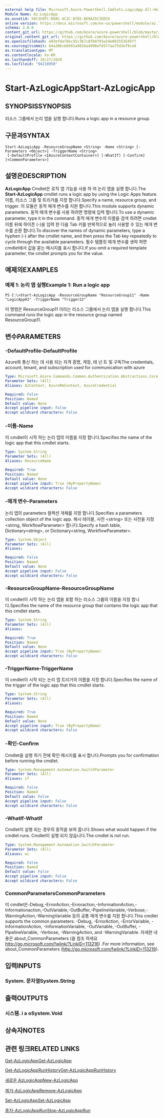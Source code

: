 ```yaml
---
external help file: Microsoft.Azure.PowerShell.Cmdlets.LogicApp.dll-Help.xml
Module Name: Az.LogicApp
ms.assetid: 50C359FC-D98C-4C2C-87EE-BE9A25C3EDC6
online version: https://docs.microsoft.com/en-us/powershell/module/az.logicapp/start-azlogicapp
schema: 2.0.0
content_git_url: https://github.com/Azure/azure-powershell/blob/master/src/LogicApp/LogicApp/help/Start-AzLogicApp.md
original_content_git_url: https://github.com/Azure/azure-powershell/blob/master/src/LogicApp/LogicApp/help/Start-AzLogicApp.md
ms.openlocfilehash: e93efdaf8ec55c3b7c8fb0793a24e062553545ff
ms.sourcegitcommit: b4a38bcb0501a9016a4998efd377aa75d3ef9ce8
ms.translationtype: MT
ms.contentlocale: ko-KR
ms.lasthandoff: 10/27/2020
ms.locfileid: "94218950"
---
```

# <span data-ttu-id="c9b0d-101">Start-AzLogicApp</span><span class="sxs-lookup"><span data-stu-id="c9b0d-101">Start-AzLogicApp</span></span>

## <span data-ttu-id="c9b0d-102">SYNOPSIS</span><span class="sxs-lookup"><span data-stu-id="c9b0d-102">SYNOPSIS</span></span>
<span data-ttu-id="c9b0d-103">리소스 그룹에서 논리 앱을 실행 합니다.</span><span class="sxs-lookup"><span data-stu-id="c9b0d-103">Runs a logic app in a resource group.</span></span>

## <span data-ttu-id="c9b0d-104">구문과</span><span class="sxs-lookup"><span data-stu-id="c9b0d-104">SYNTAX</span></span>

```
Start-AzLogicApp -ResourceGroupName <String> -Name <String> [-Parameters <Object>] -TriggerName <String>
 [-DefaultProfile <IAzureContextContainer>] [-WhatIf] [-Confirm] [<CommonParameters>]
```

## <span data-ttu-id="c9b0d-105">설명은</span><span class="sxs-lookup"><span data-stu-id="c9b0d-105">DESCRIPTION</span></span>
<span data-ttu-id="c9b0d-106">**AzLogicApp** Cmdlet은 로직 앱 기능을 사용 하 여 논리 앱을 실행 합니다.</span><span class="sxs-lookup"><span data-stu-id="c9b0d-106">The **Start-AzLogicApp** cmdlet runs a logic app by using the Logic Apps feature.</span></span>
<span data-ttu-id="c9b0d-107">이름, 리소스 그룹 및 트리거를 지정 합니다.</span><span class="sxs-lookup"><span data-stu-id="c9b0d-107">Specify a name, resource group, and trigger.</span></span>
<span data-ttu-id="c9b0d-108">이 모듈은 동적 매개 변수를 지원 합니다.</span><span class="sxs-lookup"><span data-stu-id="c9b0d-108">This module supports dynamic parameters.</span></span>
<span data-ttu-id="c9b0d-109">동적 매개 변수를 사용 하려면 명령에 입력 합니다.</span><span class="sxs-lookup"><span data-stu-id="c9b0d-109">To use a dynamic parameter, type it in the command.</span></span>
<span data-ttu-id="c9b0d-110">동적 매개 변수의 이름을 검색 하려면 cmdlet 이름 뒤에 하이픈 (-)을 입력 한 다음 Tab 키를 반복적으로 눌러 사용할 수 있는 매개 변수를 순환 합니다.</span><span class="sxs-lookup"><span data-stu-id="c9b0d-110">To discover the names of dynamic parameters, type a hyphen (-) after the cmdlet name, and then press the Tab key repeatedly to cycle through the available parameters.</span></span>
<span data-ttu-id="c9b0d-111">필수 템플릿 매개 변수를 생략 하면 cmdlet에서 값을 묻는 메시지를 표시 합니다.</span><span class="sxs-lookup"><span data-stu-id="c9b0d-111">If you omit a required template parameter, the cmdlet prompts you for the value.</span></span>

## <span data-ttu-id="c9b0d-112">예제의</span><span class="sxs-lookup"><span data-stu-id="c9b0d-112">EXAMPLES</span></span>

### <span data-ttu-id="c9b0d-113">예제 1: 논리 앱 실행</span><span class="sxs-lookup"><span data-stu-id="c9b0d-113">Example 1: Run a logic app</span></span>
```
PS C:\>Start-AzLogicApp -ResourceGroupName "ResourceGroup11" -Name "LogicApp03" -TriggerName "Trigger22"
```

<span data-ttu-id="c9b0d-114">이 명령은 ResourceGroup11 이라는 리소스 그룹에서 논리 앱을 실행 합니다.</span><span class="sxs-lookup"><span data-stu-id="c9b0d-114">This command runs the logic app in the resource group named ResourceGroup11.</span></span>

## <span data-ttu-id="c9b0d-115">변수</span><span class="sxs-lookup"><span data-stu-id="c9b0d-115">PARAMETERS</span></span>

### <span data-ttu-id="c9b0d-116">-DefaultProfile</span><span class="sxs-lookup"><span data-stu-id="c9b0d-116">-DefaultProfile</span></span>
<span data-ttu-id="c9b0d-117">Azure와 통신 하는 데 사용 되는 자격 증명, 계정, 테 넌 트 및 구독</span><span class="sxs-lookup"><span data-stu-id="c9b0d-117">The credentials, account, tenant, and subscription used for communication with azure</span></span>

```yaml
Type: Microsoft.Azure.Commands.Common.Authentication.Abstractions.Core.IAzureContextContainer
Parameter Sets: (All)
Aliases: AzContext, AzureRmContext, AzureCredential

Required: False
Position: Named
Default value: None
Accept pipeline input: False
Accept wildcard characters: False
```

### <span data-ttu-id="c9b0d-118">-이름</span><span class="sxs-lookup"><span data-stu-id="c9b0d-118">-Name</span></span>
<span data-ttu-id="c9b0d-119">이 cmdlet이 시작 하는 논리 앱의 이름을 지정 합니다.</span><span class="sxs-lookup"><span data-stu-id="c9b0d-119">Specifies the name of the logic app that this cmdlet starts.</span></span>

```yaml
Type: System.String
Parameter Sets: (All)
Aliases: ResourceName

Required: True
Position: Named
Default value: None
Accept pipeline input: True (ByPropertyName)
Accept wildcard characters: False
```

### <span data-ttu-id="c9b0d-120">-매개 변수</span><span class="sxs-lookup"><span data-stu-id="c9b0d-120">-Parameters</span></span>
<span data-ttu-id="c9b0d-121">논리 앱의 parameters 컬렉션 개체를 지정 합니다.</span><span class="sxs-lookup"><span data-stu-id="c9b0d-121">Specifies a parameters collection object of the logic app.</span></span>
<span data-ttu-id="c9b0d-122">해시 테이블, 사전 \<string\> 또는 사전을 지정 \<string, WorkflowParameter\> 합니다.</span><span class="sxs-lookup"><span data-stu-id="c9b0d-122">Specify a hash table, Dictionary\<string\>, or Dictionary\<string, WorkflowParameter\>.</span></span>

```yaml
Type: System.Object
Parameter Sets: (All)
Aliases:

Required: False
Position: Named
Default value: None
Accept pipeline input: False
Accept wildcard characters: False
```

### <span data-ttu-id="c9b0d-123">-ResourceGroupName</span><span class="sxs-lookup"><span data-stu-id="c9b0d-123">-ResourceGroupName</span></span>
<span data-ttu-id="c9b0d-124">이 cmdlet이 시작 하는 논리 앱을 포함 하는 리소스 그룹의 이름을 지정 합니다.</span><span class="sxs-lookup"><span data-stu-id="c9b0d-124">Specifies the name of the resource group that contains the logic app that this cmdlet starts.</span></span>

```yaml
Type: System.String
Parameter Sets: (All)
Aliases:

Required: True
Position: Named
Default value: None
Accept pipeline input: True (ByPropertyName)
Accept wildcard characters: False
```

### <span data-ttu-id="c9b0d-125">-TriggerName</span><span class="sxs-lookup"><span data-stu-id="c9b0d-125">-TriggerName</span></span>
<span data-ttu-id="c9b0d-126">이 cmdlet이 시작 되는 논리 앱 트리거의 이름을 지정 합니다.</span><span class="sxs-lookup"><span data-stu-id="c9b0d-126">Specifies the name of the trigger of the logic app that this cmdlet starts.</span></span>

```yaml
Type: System.String
Parameter Sets: (All)
Aliases:

Required: True
Position: Named
Default value: None
Accept pipeline input: True (ByPropertyName)
Accept wildcard characters: False
```

### <span data-ttu-id="c9b0d-127">-확인</span><span class="sxs-lookup"><span data-stu-id="c9b0d-127">-Confirm</span></span>
<span data-ttu-id="c9b0d-128">Cmdlet을 실행 하기 전에 확인 메시지를 표시 합니다.</span><span class="sxs-lookup"><span data-stu-id="c9b0d-128">Prompts you for confirmation before running the cmdlet.</span></span>

```yaml
Type: System.Management.Automation.SwitchParameter
Parameter Sets: (All)
Aliases: cf

Required: False
Position: Named
Default value: False
Accept pipeline input: False
Accept wildcard characters: False
```

### <span data-ttu-id="c9b0d-129">-WhatIf</span><span class="sxs-lookup"><span data-stu-id="c9b0d-129">-WhatIf</span></span>
<span data-ttu-id="c9b0d-130">Cmdlet이 실행 되는 경우의 동작을 보여 줍니다.</span><span class="sxs-lookup"><span data-stu-id="c9b0d-130">Shows what would happen if the cmdlet runs.</span></span>
<span data-ttu-id="c9b0d-131">Cmdlet이 실행 되지 않습니다.</span><span class="sxs-lookup"><span data-stu-id="c9b0d-131">The cmdlet is not run.</span></span>

```yaml
Type: System.Management.Automation.SwitchParameter
Parameter Sets: (All)
Aliases: wi

Required: False
Position: Named
Default value: False
Accept pipeline input: False
Accept wildcard characters: False
```

### <span data-ttu-id="c9b0d-132">CommonParameters</span><span class="sxs-lookup"><span data-stu-id="c9b0d-132">CommonParameters</span></span>
<span data-ttu-id="c9b0d-133">이 cmdlet은-Debug,-ErrorAction,-Erroraction,-InformationAction,-Informationaction,-OutVariable,-OutBuffer,-PipelineVariable,-Verbose,-WarningAction,-WarningVariable 등의 공통 매개 변수를 지원 합니다.</span><span class="sxs-lookup"><span data-stu-id="c9b0d-133">This cmdlet supports the common parameters: -Debug, -ErrorAction, -ErrorVariable, -InformationAction, -InformationVariable, -OutVariable, -OutBuffer, -PipelineVariable, -Verbose, -WarningAction, and -WarningVariable.</span></span> <span data-ttu-id="c9b0d-134">자세한 내용은 about_CommonParameters (을 참조 하세요 http://go.microsoft.com/fwlink/?LinkID=113216) .</span><span class="sxs-lookup"><span data-stu-id="c9b0d-134">For more information, see about_CommonParameters (http://go.microsoft.com/fwlink/?LinkID=113216).</span></span>

## <span data-ttu-id="c9b0d-135">입력</span><span class="sxs-lookup"><span data-stu-id="c9b0d-135">INPUTS</span></span>

### <span data-ttu-id="c9b0d-136">System. 문자열</span><span class="sxs-lookup"><span data-stu-id="c9b0d-136">System.String</span></span>

## <span data-ttu-id="c9b0d-137">출력</span><span class="sxs-lookup"><span data-stu-id="c9b0d-137">OUTPUTS</span></span>

### <span data-ttu-id="c9b0d-138">시스템. i a o</span><span class="sxs-lookup"><span data-stu-id="c9b0d-138">System.Void</span></span>

## <span data-ttu-id="c9b0d-139">상속자</span><span class="sxs-lookup"><span data-stu-id="c9b0d-139">NOTES</span></span>

## <span data-ttu-id="c9b0d-140">관련 링크</span><span class="sxs-lookup"><span data-stu-id="c9b0d-140">RELATED LINKS</span></span>

[<span data-ttu-id="c9b0d-141">Get-AzLogicApp</span><span class="sxs-lookup"><span data-stu-id="c9b0d-141">Get-AzLogicApp</span></span>](./Get-AzLogicApp.md)

[<span data-ttu-id="c9b0d-142">Get-AzLogicAppRunHistory</span><span class="sxs-lookup"><span data-stu-id="c9b0d-142">Get-AzLogicAppRunHistory</span></span>](./Get-AzLogicAppRunHistory.md)

[<span data-ttu-id="c9b0d-143">새로운 AzLogicApp</span><span class="sxs-lookup"><span data-stu-id="c9b0d-143">New-AzLogicApp</span></span>](./New-AzLogicApp.md)

[<span data-ttu-id="c9b0d-144">제거-AzLogicApp</span><span class="sxs-lookup"><span data-stu-id="c9b0d-144">Remove-AzLogicApp</span></span>](./Remove-AzLogicApp.md)

[<span data-ttu-id="c9b0d-145">Set-AzLogicApp</span><span class="sxs-lookup"><span data-stu-id="c9b0d-145">Set-AzLogicApp</span></span>](./Set-AzLogicApp.md)

[<span data-ttu-id="c9b0d-146">중지-AzLogicAppRun</span><span class="sxs-lookup"><span data-stu-id="c9b0d-146">Stop-AzLogicAppRun</span></span>](./Stop-AzLogicAppRun.md)



